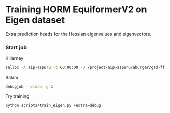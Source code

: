 # Training HORM EquiformerV2 on Eigen dataset

Extra prediction heads for the Hessian eigenvalues and eigenvectors.

### Start job

Killarney
```bash
salloc -A aip-aspuru -t 60:00:00 -D /project/aip-aspuru/aburger/gad-ff --gres=gpu:l40s:1 --mem=128GB
```
Balam
```bash
debugjob --clean -g 1
```

Try training
```bash
python scripts/train_eigen.py +extra=debug
```